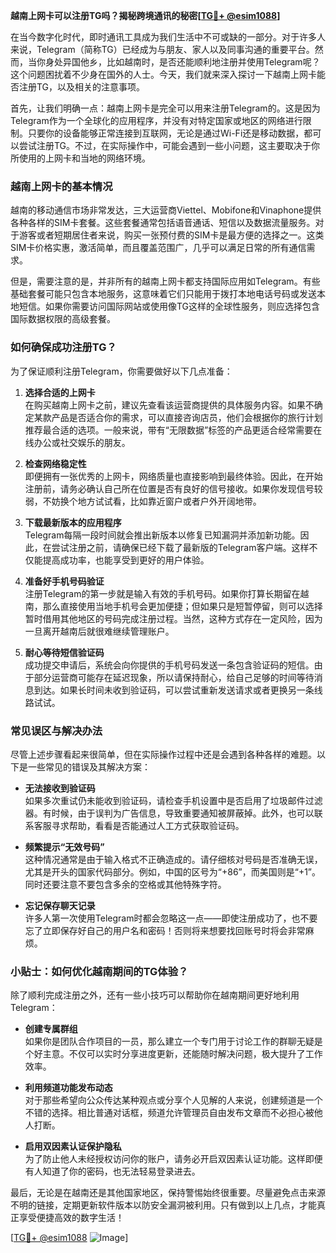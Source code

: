 **越南上网卡可以注册TG吗？揭秘跨境通讯的秘密[[TG💪+ @esim1088](https://t.me/s/esim1088)]**

在当今数字化时代，即时通讯工具成为我们生活中不可或缺的一部分。对于许多人来说，Telegram（简称TG）已经成为与朋友、家人以及同事沟通的重要平台。然而，当你身处异国他乡，比如越南时，是否还能顺利地注册并使用Telegram呢？这个问题困扰着不少身在国外的人士。今天，我们就来深入探讨一下越南上网卡能否注册TG，以及相关的注意事项。

首先，让我们明确一点：越南上网卡是完全可以用来注册Telegram的。这是因为Telegram作为一个全球化的应用程序，并没有对特定国家或地区的网络进行限制。只要你的设备能够正常连接到互联网，无论是通过Wi-Fi还是移动数据，都可以尝试注册TG。不过，在实际操作中，可能会遇到一些小问题，这主要取决于你所使用的上网卡和当地的网络环境。

### 越南上网卡的基本情况

越南的移动通信市场非常发达，三大运营商Viettel、Mobifone和Vinaphone提供各种各样的SIM卡套餐。这些套餐通常包括语音通话、短信以及数据流量服务。对于游客或者短期居住者来说，购买一张预付费的SIM卡是最方便的选择之一。这类SIM卡价格实惠，激活简单，而且覆盖范围广，几乎可以满足日常的所有通信需求。

但是，需要注意的是，并非所有的越南上网卡都支持国际应用如Telegram。有些基础套餐可能只包含本地服务，这意味着它们只能用于拨打本地电话号码或发送本地短信。如果你需要访问国际网站或使用像TG这样的全球性服务，则应选择包含国际数据权限的高级套餐。

### 如何确保成功注册TG？

为了保证顺利注册Telegram，你需要做好以下几点准备：

1. **选择合适的上网卡**  
   在购买越南上网卡之前，建议先查看该运营商提供的具体服务内容。如果不确定某款产品是否适合你的需求，可以直接咨询店员，他们会根据你的旅行计划推荐最合适的选项。一般来说，带有“无限数据”标签的产品更适合经常需要在线办公或社交娱乐的朋友。

2. **检查网络稳定性**  
   即便拥有一张优秀的上网卡，网络质量也直接影响到最终体验。因此，在开始注册前，请务必确认自己所在位置是否有良好的信号接收。如果你发现信号较弱，不妨换个地方试试看，比如靠近窗户或者户外开阔地带。

3. **下载最新版本的应用程序**  
   Telegram每隔一段时间就会推出新版本以修复已知漏洞并添加新功能。因此，在尝试注册之前，请确保已经下载了最新版的Telegram客户端。这样不仅能提高成功率，也能享受到更好的用户体验。

4. **准备好手机号码验证**  
   注册Telegram的第一步就是输入有效的手机号码。如果你打算长期留在越南，那么直接使用当地手机号会更加便捷；但如果只是短暂停留，则可以选择暂时借用其他地区的号码完成注册过程。当然，这种方式存在一定风险，因为一旦离开越南后就很难继续管理账户。

5. **耐心等待短信验证码**  
   成功提交申请后，系统会向你提供的手机号码发送一条包含验证码的短信。由于部分运营商可能存在延迟现象，所以请保持耐心，给自己足够的时间等待消息到达。如果长时间未收到验证码，可以尝试重新发送请求或者更换另一条线路试试。

### 常见误区与解决办法

尽管上述步骤看起来很简单，但在实际操作过程中还是会遇到各种各样的难题。以下是一些常见的错误及其解决方案：

- **无法接收到验证码**  
   如果多次重试仍未能收到验证码，请检查手机设置中是否启用了垃圾邮件过滤器。有时候，由于误判为广告信息，导致重要通知被屏蔽掉。此外，也可以联系客服寻求帮助，看看是否能通过人工方式获取验证码。

- **频繁提示“无效号码”**  
   这种情况通常是由于输入格式不正确造成的。请仔细核对号码是否准确无误，尤其是开头的国家代码部分。例如，中国的区号为“+86”，而美国则是“+1”。同时还要注意不要包含多余的空格或其他特殊字符。

- **忘记保存聊天记录**  
   许多人第一次使用Telegram时都会忽略这一点——即使注册成功了，也不要忘了立即保存好自己的用户名和密码！否则将来想要找回账号时将会非常麻烦。

### 小贴士：如何优化越南期间的TG体验？

除了顺利完成注册之外，还有一些小技巧可以帮助你在越南期间更好地利用Telegram：

- **创建专属群组**  
   如果你是团队合作项目的一员，那么建立一个专门用于讨论工作的群聊无疑是个好主意。不仅可以实时分享进度更新，还能随时解决问题，极大提升了工作效率。

- **利用频道功能发布动态**  
   对于那些希望向公众传达某种观点或分享个人见解的人来说，创建频道是一个不错的选择。相比普通对话框，频道允许管理员自由发布文章而不必担心被他人打断。

- **启用双因素认证保护隐私**  
   为了防止他人未经授权访问你的账户，请务必开启双因素认证功能。这样即便有人知道了你的密码，也无法轻易登录进去。

最后，无论是在越南还是其他国家地区，保持警惕始终很重要。尽量避免点击来源不明的链接，定期更新软件版本以防安全漏洞被利用。只有做到以上几点，才能真正享受便捷高效的数字生活！

[[TG💪+ @esim1088](https://t.me/s/esim1088) ![Image](https://i.postimg.cc/4NQfJmqS/Snipaste-2025-05-13-00-14-12.png)]